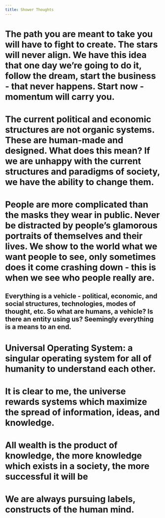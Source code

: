 ```yaml
---
title: Shower Thoughts
---
```


The path you are meant to take you will have to fight to create. The stars will never align. We have this idea that one day we’re going to do it, follow the dream, start the business - that never happens. Start now - momentum will carry you.
=====

The current political and economic structures are not organic systems. These are human-made and designed. What does this mean? If we are unhappy with the current structures and paradigms of society, we have the ability to change them. 
=== 

People are more complicated than the masks they wear in public. Never be distracted by people’s glamorous portraits of themselves and their lives. We show to the world what we want people to see, only sometimes does it come crashing down - this is when we see who people really are. 
=== 

Everything is a vehicle - political, economic, and social structures, technologies, modes of thought, etc. So what are humans, a vehicle? Is there an entity using us? Seemingly everything is a means to an end. 
---

Universal Operating System: a singular operating system for all of humanity to understand each other.
===
 
It is clear to me, the universe rewards systems which maximize the spread of information, ideas, and knowledge. 
===
 
All wealth is the product of knowledge, the more knowledge which exists in a society, the more successful it will be
=== 
 
We are always pursuing labels, constructs of the human mind.
===
